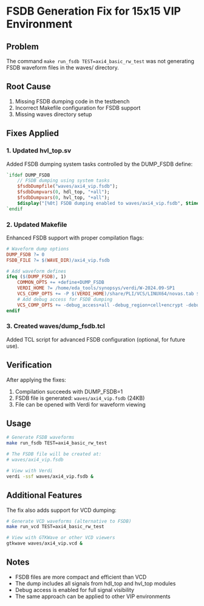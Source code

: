 # FSDB Generation Fix for 15x15 VIP Environment

## Problem
The command `make run_fsdb TEST=axi4_basic_rw_test` was not generating FSDB waveform files in the waves/ directory.

## Root Cause
1. Missing FSDB dumping code in the testbench
2. Incorrect Makefile configuration for FSDB support
3. Missing waves directory setup

## Fixes Applied

### 1. Updated hvl_top.sv
Added FSDB dumping system tasks controlled by the DUMP_FSDB define:
```systemverilog
`ifdef DUMP_FSDB
    // FSDB dumping using system tasks
    $fsdbDumpfile("waves/axi4_vip.fsdb");
    $fsdbDumpvars(0, hdl_top, "+all");
    $fsdbDumpvars(0, hvl_top, "+all");
    $display("[%0t] FSDB dumping enabled to waves/axi4_vip.fsdb", $time);
`endif
```

### 2. Updated Makefile
Enhanced FSDB support with proper compilation flags:
```makefile
# Waveform dump options
DUMP_FSDB ?= 0
FSDB_FILE ?= $(WAVE_DIR)/axi4_vip.fsdb

# Add waveform defines
ifeq ($(DUMP_FSDB), 1)
    COMMON_OPTS += +define+DUMP_FSDB
    VERDI_HOME ?= /home/eda_tools/synopsys/verdi/W-2024.09-SP1
    VCS_COMP_OPTS += -P $(VERDI_HOME)/share/PLI/VCS/LINUX64/novas.tab $(VERDI_HOME)/share/PLI/VCS/LINUX64/pli.a
    # Add debug access for FSDB dumping
    VCS_COMP_OPTS += -debug_access+all -debug_region+cell+encrypt -debug_pp
endif
```

### 3. Created waves/dump_fsdb.tcl
Added TCL script for advanced FSDB configuration (optional, for future use).

## Verification
After applying the fixes:
1. Compilation succeeds with DUMP_FSDB=1
2. FSDB file is generated: `waves/axi4_vip.fsdb` (24KB)
3. File can be opened with Verdi for waveform viewing

## Usage
```bash
# Generate FSDB waveforms
make run_fsdb TEST=axi4_basic_rw_test

# The FSDB file will be created at:
# waves/axi4_vip.fsdb

# View with Verdi
verdi -ssf waves/axi4_vip.fsdb &
```

## Additional Features
The fix also adds support for VCD dumping:
```bash
# Generate VCD waveforms (alternative to FSDB)
make run_vcd TEST=axi4_basic_rw_test

# View with GTKWave or other VCD viewers
gtkwave waves/axi4_vip.vcd &
```

## Notes
- FSDB files are more compact and efficient than VCD
- The dump includes all signals from hdl_top and hvl_top modules
- Debug access is enabled for full signal visibility
- The same approach can be applied to other VIP environments